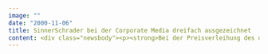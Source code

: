 ```yaml
---
image: ""
date: "2000-11-06"
title: SinnerSchrader bei der Corporate Media dreifach ausgezeichnet
content: <div class="newsbody"><p><strong>Bei der Preisverleihung des diesjährigen "Corporate Media 2000" wurde SinnerSchrader gleich dreifach ausgezeichnet. Die Autorenplattform bod.de war der Jury einen "Master of Media", die Immobilien-Site Propertygate.com einen Sonderpreis für hohen Standard wert. SinnerSchrader erhält für bod.de zudem eine Auszeichnung für die "anwenderfreundliche Umsetzung einer einmaligen Geschäftsidee".</strong></p><p>Die Preisverleihung fand vergangenen Freitag auf der DVD Fachtagung in der Industrie- und Handelskammer München statt. Neben SinnerSchrader erhielten unter anderem die Bertelsmann AG, die Adam Opel AG, das Haus der Geschichte und die Violinistin Vanessa Mae Auszeichnungen für ihre Arbeiten im New Media-Bereich.</p><p>Mit bod.de hat SinnerSchrader für den Buchgroßhändler Georg Lingenbrink die weltweit erste Online-Plattform für den digitalen Buchdruck entwickelt. Ziel der Website ist es, BoD als kostengünstige Alternative zu herkömmlichen Druckverfahren zu etablieren und ein wirkungsvolles Vermarktungsinstrument für Autoren zu schaffen. Propertygate.com ist ein umfassendes Kommunikations- und Informationsportal für Makler und Immobiliensuchende.</p><p><a class="news-backlink" href="/de/"><svg class="svg-ico svg-ico--arrow-left"><use xlink&#58;href="#arrow-down"></use></svg>Zurück zur Presse Übersicht</a></p></div>
---
```

